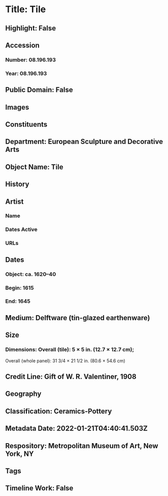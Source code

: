 # Title: Tile
## Highlight: False
## Accession
### Number: 08.196.193
### Year: 08.196.193
## Public Domain: False
## Images
## Constituents
## Department: European Sculpture and Decorative Arts
## Object Name: Tile
## History
## Artist
### Name
### Dates Active
### URLs
## Dates
### Object: ca. 1620–40
### Begin: 1615
### End: 1645
## Medium: Delftware (tin-glazed earthenware)
## Size
### Dimensions: Overall (tile): 5 × 5 in. (12.7 × 12.7 cm);
Overall (whole panel): 31 3/4 × 21 1/2 in. (80.6 × 54.6 cm)
## Credit Line: Gift of W. R. Valentiner, 1908
## Geography
## Classification: Ceramics-Pottery
## Metadata Date: 2022-01-21T04:40:41.503Z
## Respository: Metropolitan Museum of Art, New York, NY
## Tags
## Timeline Work: False